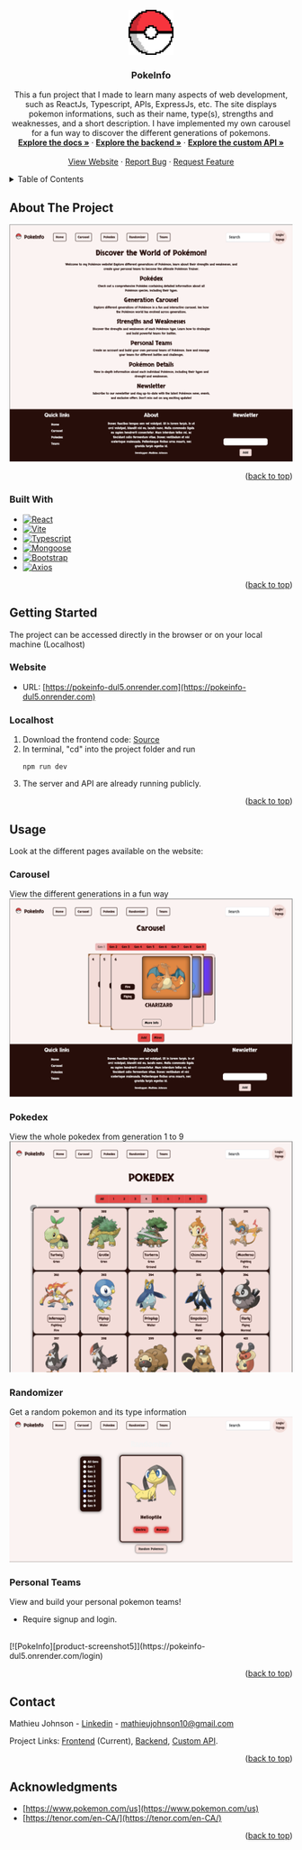 <!-- PROJECT LOGO -->
<br />
<div align="center">
  <a href="https://github.com/github_username/repo_name">
    <img src="public/logo.PNG" alt="Logo" width="80" height="80">
  </a>

<h3 align="center">PokeInfo</h3>

  <p align="center">
    This a fun project that I made to learn many aspects of web development, such as ReactJs, Typescript, APIs, ExpressJs, etc.    
    The site displays pokemon informations, such as their name, type(s), strengths and weaknesses, and a short description. I have implemented my own carousel for a fun way to discover   
    the different generations of pokemons.
    <br />
    <a href="https://github.com/matjohn10/PokeInfo"><strong>Explore the docs »</strong></a>
    ·
    <a href="https://github.com/matjohn10/PokeInfo-server"><strong>Explore the backend »</strong></a>
    ·
    <a href="https://github.com/matjohn10/PokemonAPI"><strong>Explore the custom API »</strong></a>
    <br />
    <br />
    <a href="https://pokeinfo-dul5.onrender.com">View Website</a>
    ·
    <a href="https://github.com/matjohn10/PokeInfo/issues">Report Bug</a>
    ·
    <a href="https://github.com/matjohn10/PokeInfo/issues">Request Feature</a>
  </p>
</div>



<!-- TABLE OF CONTENTS -->
<details>
  <summary>Table of Contents</summary>
  <ol>
    <li>
      <a href="#about-the-project">About The Project</a>
      <ul>
        <li><a href="#built-with">Built With</a></li>
      </ul>
    </li>
    <li>
      <a href="#getting-started">Getting Started</a>
      <ul>
        <li><a href="#website">Website URL</a></li>
        <li><a href="#localhost">Localhost</a></li>
      </ul>
    </li>
    <li><a href="#usage">Usage</a></li>
    <li><a href="#contact">Contact</a></li>
    <li><a href="#acknowledgments">Acknowledgments</a></li>
  </ol>
</details>



<!-- ABOUT THE PROJECT -->
## About The Project

[![PokeInfo][product-screenshot]](https://pokeinfo-dul5.onrender.com)


<p align="right">(<a href="#readme-top">back to top</a>)</p>



### Built With

* [![React][React.js]][React-url]
* [![Vite][Vite.js]][Vite-url]
* [![Typescript][Typescript]][Typescript-url]
* [![Mongoose][Mongoose]][Mongoose-url]
* [![Bootstrap][Bootstrap.com]][Bootstrap-url]
* [![Axios][Axios]][Axios-url]

<p align="right">(<a href="#readme-top">back to top</a>)</p>



<!-- GETTING STARTED -->
## Getting Started

The project can be accessed directly in the browser or on your local machine (Localhost)

### Website
* URL:
  [https://pokeinfo-dul5.onrender.com](https://pokeinfo-dul5.onrender.com)
  

### Localhost

1. Download the frontend code: [Source][source-front]
2. In terminal, "cd" into the project folder and run
   ```
   npm run dev
   ```
3. The server and API are already running publicly.

<p align="right">(<a href="#readme-top">back to top</a>)</p>



<!-- USAGE EXAMPLES -->
## Usage
Look at the different pages available on the website:

### Carousel
View the different generations in a fun way
<br/>
[![PokeInfo][product-screenshot2]](https://pokeinfo-dul5.onrender.com/carousel)

### Pokedex
View the whole pokedex from generation 1 to 9
<br/>
[![PokeInfo][product-screenshot3]](https://pokeinfo-dul5.onrender.com/pokedex)

### Randomizer
Get a random pokemon and its type information
<br/>
[![PokeInfo][product-screenshot4]](https://pokeinfo-dul5.onrender.com/randomizer)

### Personal Teams
View and build your personal pokemon teams!
* Require signup and login.
<br/>
[![PokeInfo][product-screenshot5]](https://pokeinfo-dul5.onrender.com/login)

<p align="right">(<a href="#readme-top">back to top</a>)</p>



<!-- CONTACT -->
## Contact

Mathieu Johnson - [Linkedin](https://www.linkedin.com/in/mathieu-johnson-86b015252/) - mathieujohnson10@gmail.com

Project Links: <a href="https://github.com/matjohn10/PokeInfo" target="_blank">Frontend</a> (Current), <a href="https://github.com/matjohn10/PokeInfo-server" target="_blank">Backend</a>, <a href="https://github.com/matjohn10/PokemonAPI" target="_blank">Custom API</a>.

<p align="right">(<a href="#readme-top">back to top</a>)</p>



<!-- ACKNOWLEDGMENTS -->
## Acknowledgments

* [https://www.pokemon.com/us](https://www.pokemon.com/us)
* [https://tenor.com/en-CA/](https://tenor.com/en-CA/)

<p align="right">(<a href="#readme-top">back to top</a>)</p>



<!-- MARKDOWN LINKS & IMAGES -->
<!-- https://www.markdownguide.org/basic-syntax/#reference-style-links -->
[contributors-shield]: https://img.shields.io/github/contributors/github_username/repo_name.svg?style=for-the-badge
[contributors-url]: https://github.com/github_username/repo_name/graphs/contributors
[forks-shield]: https://img.shields.io/github/forks/github_username/repo_name.svg?style=for-the-badge
[forks-url]: https://github.com/github_username/repo_name/network/members
[stars-shield]: https://img.shields.io/github/stars/github_username/repo_name.svg?style=for-the-badge
[stars-url]: https://github.com/github_username/repo_name/stargazers
[issues-shield]: https://img.shields.io/github/issues/github_username/repo_name.svg?style=for-the-badge
[issues-url]: https://github.com/github_username/repo_name/issues
[license-shield]: https://img.shields.io/github/license/github_username/repo_name.svg?style=for-the-badge
[license-url]: https://github.com/github_username/repo_name/blob/master/LICENSE.txt
[linkedin-shield]: https://img.shields.io/badge/-LinkedIn-black.svg?style=for-the-badge&logo=linkedin&colorB=555
[linkedin-url]: https://linkedin.com/in/linkedin_username
[product-screenshot]: readme_images/screenshot1.png
[product-screenshot2]: readme_images/screenshot2.png
[product-screenshot3]: readme_images/screenshot3.png
[product-screenshot4]: readme_images/screenshot4.png
[product-screenshot5]: readme_images/screenshot5.png
[React.js]: https://img.shields.io/badge/React-20232A?style=for-the-badge&logo=react&logoColor=61DAFB
[React-url]: https://reactjs.org/
[Vite.js]: https://img.shields.io/badge/Vite-8180fe?style=for-the-badge&logo=vite&logoColor=ffcd25
[Vite-url]: https://vitejs.dev
[Typescript]: https://img.shields.io/badge/Typescript-3178c6?style=for-the-badge&logo=typescript&logoColor=white
[Mongoose-url]: https://mongoosejs.com
[Mongoose]: https://img.shields.io/badge/Mongoose-880000?style=for-the-badge&logo=mongoose&logoColor=white
[Axios]: https://img.shields.io/badge/Axios-e7e1fb?style=for-the-badge&logo=axios&logoColor=6c44e4
[Axios-url]: https://www.npmjs.com/package/axios
[Typescript-url]: https://www.typescriptlang.org
[Bootstrap.com]: https://img.shields.io/badge/Bootstrap-563D7C?style=for-the-badge&logo=bootstrap&logoColor=white
[Bootstrap-url]: https://getbootstrap.com
[url]:https://pokeinfo-dul5.onrender.com
[source-front]: https://github.com/matjohn10/PokeInfo
